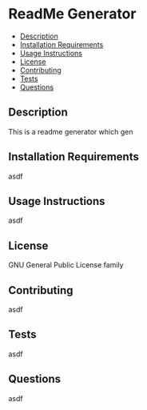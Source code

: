 
# ReadMe Generator
- [Description](https://github.com/dcon0610/read_me_generator/blob/main/Develop/newreadMe.md#description)
- [Installation Requirements](https://github.com/dcon0610/read_me_generator/blob/main/Develop/newreadMe.md#installation-requirements)
- [Usage Instructions](https://github.com/dcon0610/read_me_generator/blob/main/Develop/newreadMe.md#usage-instructions)
- [License](https://github.com/dcon0610/read_me_generator/blob/main/Develop/newreadMe.md#license)
- [Contributing](https://github.com/dcon0610/read_me_generator/blob/main/Develop/newreadMe.md#contributing)
- [Tests](https://github.com/dcon0610/read_me_generator/blob/main/Develop/newreadMe.md#tests)
- [Questions](#https://github.com/dcon0610/read_me_generator/blob/main/Develop/newreadMe.md#questions)
  
## Description
This is a readme generator which gen

## Installation Requirements
asdf

## Usage Instructions
asdf

## License
GNU General Public License family

## Contributing
asdf

## Tests
asdf

## Questions
asdf
